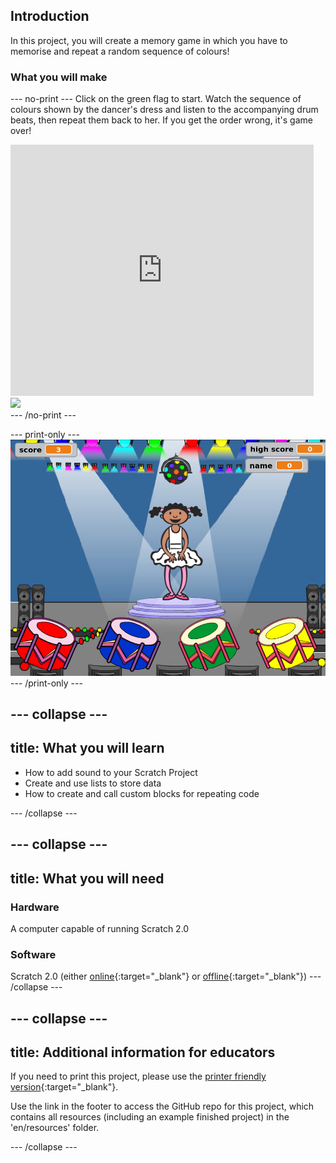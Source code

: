 ## Introduction

In this project, you will create a memory game in which you have to memorise and repeat a random sequence of colours!

### What you will make

--- no-print ---
Click on the green flag to start. Watch the sequence of colours shown by the dancer's dress and listen to the accompanying drum beats, then repeat them back to her. If you get the order wrong, it's game over!

<div class="scratch-preview">
  <iframe allowtransparency="true" width="485" height="402" src="https://scratch.mit.edu/projects/embed/34874510/?autostart=false" frameborder="0"></iframe>
  <img src="images/colour-final.png">
</div>
--- /no-print ---

--- print-only ---
![screenshot of finished game](images/screenshot.png)
--- /print-only ---

--- collapse ---
---
title: What you will learn
---
- How to add sound to your Scratch Project
- Create and use lists to store data
- How to create and call custom blocks for repeating code

--- /collapse ---

--- collapse ---
---
title: What you will need
---
### Hardware

A computer capable of running Scratch 2.0

### Software

Scratch 2.0 (either [online](https://scratch.mit.edu/projects/editor/){:target="_blank"} or [offline](https://scratch.mit.edu/scratch2download/){:target="_blank"})
--- /collapse ---

--- collapse ---
---
title: Additional information for educators
---
If you need to print this project, please use the [printer friendly version](https://projects.raspberrypi.org/en/projects/memory/print){:target="_blank"}.

Use the link in the footer to access the GitHub repo for this project, which contains all resources (including an example finished project) in the 'en/resources' folder.

--- /collapse ---
